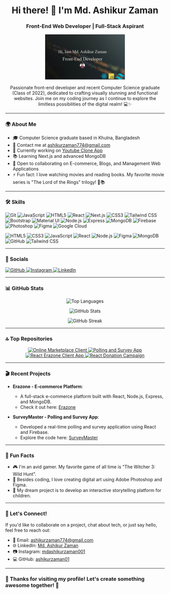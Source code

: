 <h1 align="center">Hi there! 👋 I'm Md. Ashikur Zaman</h1>
<h3 align="center">Front-End Web Developer | Full-Stack Aspirant</h3>

<p align="center">
  <img src="https://github.com/AshikurZaman01/Md.-Ashikur-Zaman/blob/main/Untitled%20design.jpg" alt="Md. Ashikur Zaman" width="50%">
</p>

<p align="center">Passionate front-end developer and recent Computer Science graduate (Class of 2022), dedicated to crafting visually stunning and functional websites. Join me on my coding journey as I continue to explore the limitless possibilities of the digital realm! 💻✨</p>

---

### 🌍 About Me

- 🎓 Computer Science graduate based in Khulna, Bangladesh
- 📧 Contact me at [ashikurzaman774@gmail.com](mailto:ashikurzaman774@gmail.com)
- 🚀 Currently working on [Youtube Clone App](http://https://github.com/AshikurZaman01/Youtube-clone)
- 📚 Learning Next.js and advanced MongoDB
- 👯 Open to collaborating on E-commerce, Blogs, and Management Web Applications
- ⚡ Fun fact: I love watching movies and reading books. My favorite movie series is "The Lord of the Rings" trilogy! 🍿📚

---

### 🛠️ Skills

<p align="left">
  <img src="https://raw.githubusercontent.com/danielcranney/readme-generator/main/public/icons/skills/git-colored.svg" alt="Git" width="36" height="36">
  <img src="https://raw.githubusercontent.com/danielcranney/readme-generator/main/public/icons/skills/javascript-colored.svg" alt="JavaScript" width="36" height="36">
  <img src="https://raw.githubusercontent.com/danielcranney/readme-generator/main/public/icons/skills/html5-colored.svg" alt="HTML5" width="36" height="36">
  <img src="https://raw.githubusercontent.com/danielcranney/readme-generator/main/public/icons/skills/react-colored.svg" alt="React" width="36" height="36">
  <img src="https://raw.githubusercontent.com/danielcranney/readme-generator/main/public/icons/skills/nextjs-colored.svg" alt="Next.js" width="36" height="36">
  <img src="https://raw.githubusercontent.com/danielcranney/readme-generator/main/public/icons/skills/css3-colored.svg" alt="CSS3" width="36" height="36">
  <img src="https://raw.githubusercontent.com/danielcranney/readme-generator/main/public/icons/skills/tailwindcss-colored.svg" alt="Tailwind CSS" width="36" height="36">
  <img src="https://raw.githubusercontent.com/danielcranney/readme-generator/main/public/icons/skills/bootstrap-colored.svg" alt="Bootstrap" width="36" height="36">
  <img src="https://raw.githubusercontent.com/danielcranney/readme-generator/main/public/icons/skills/materialui-colored.svg" alt="Material UI" width="36" height="36">
  <img src="https://raw.githubusercontent.com/danielcranney/readme-generator/main/public/icons/skills/nodejs-colored.svg" alt="Node.js" width="36" height="36">
  <img src="https://raw.githubusercontent.com/danielcranney/readme-generator/main/public/icons/skills/express-colored.svg" alt="Express" width="36" height="36">
  <img src="https://raw.githubusercontent.com/danielcranney/readme-generator/main/public/icons/skills/mongodb-colored.svg" alt="MongoDB" width="36" height="36">
  <img src="https://raw.githubusercontent.com/danielcranney/readme-generator/main/public/icons/skills/firebase-colored.svg" alt="Firebase" width="36" height="36">
  <img src="https://raw.githubusercontent.com/danielcranney/readme-generator/main/public/icons/skills/photoshop-colored.svg" alt="Photoshop" width="36" height="36">
  <img src="https://raw.githubusercontent.com/danielcranney/readme-generator/main/public/icons/skills/figma-colored.svg" alt="Figma" width="36" height="36">
  <img src="https://raw.githubusercontent.com/danielcranney/readme-generator/main/public/icons/skills/googlecloud-colored.svg" alt="Google Cloud" width="36" height="36">
</p>

<p align="left">
  <img src="https://img.shields.io/badge/HTML5-90%25-orange?style=flat-square&logo=html5&logoColor=white" alt="HTML5">
  <img src="https://img.shields.io/badge/CSS3-85%25-blue?style=flat-square&logo=css3&logoColor=white" alt="CSS3">
  <img src="https://img.shields.io/badge/JavaScript-80%25-yellow?style=flat-square&logo=javascript&logoColor=white" alt="JavaScript">
  <img src="https://img.shields.io/badge/React-75%25-blue?style=flat-square&logo=react&logoColor=white" alt="React">
  <img src="https://img.shields.io/badge/Node.js-70%25-green?style=flat-square&logo=node.js&logoColor=white" alt="Node.js">
  <img src="https://img.shields.io/badge/Figma-85%25-purple?style=flat-square&logo=figma&logoColor=white" alt="Figma">
  <img src="https://img.shields.io/badge/MongoDB-80%25-green?style=flat-square&logo=mongodb&logoColor=white" alt="MongoDB">
  <img src="https://img.shields.io/badge/GitHub-90%25-black?style=flat-square&logo=github&logoColor=white" alt="GitHub">
  <img src="https://img.shields.io/badge/Tailwind%20CSS-75%25-blue?style=flat-square&logo=tailwind-css&logoColor=white" alt="Tailwind CSS">
</p>

---

### 🚀 Socials

<p align="left">
  <a href="https://www.github.com/ashikurzaman01" target="_blank">
    <img src="https://raw.githubusercontent.com/danielcranney/readme-generator/main/public/icons/socials/github.svg" alt="GitHub" width="32" height="32">
  </a>
  <a href="http://www.instagram.com/mdashikurzaman001" target="_blank">
    <img src="https://raw.githubusercontent.com/danielcranney/readme-generator/main/public/icons/socials/instagram.svg" alt="Instagram" width="32" height="32">
  </a>
  <a href="https://www.linkedin.com/in/md-ashikur-zaman-351769293" target="_blank">
    <img src="https://raw.githubusercontent.com/danielcranney/readme-generator/main/public/icons/socials/linkedin.svg" alt="LinkedIn" width="32" height="32">
  </a>
</p>

---

### 📊 GitHub Stats

<p align="center">
  <img src="https://github-readme-stats.vercel.app/api/top-langs?username=ashikurzaman01&show_icons=true&locale=en&layout=compact" alt="Top Languages">
</p>

<p align="center">
  <img src="https://github-readme-stats.vercel.app/api?username=ashikurzaman01&show_icons=true&locale=en" alt="GitHub Stats">
</p>

<p align="center">
  <img src="https://github-readme-streak-stats.herokuapp.com/?user=ashikurzaman01&stroke=ec4899&background=312e81&ring=0891b2&fire=0891b2&currStreakNum=ec4899&currStreakLabel=0891b2&sideNums=ec4899&sideLabels=ec4899&dates=ec4899&hide_border=true" alt="GitHub Streak">
</p>

---

### 🔝 Top Repositories

<div align="center">
  <a href="https://github.com/ashikurzaman01/online-marketplace-client">
    <img src="https://github-readme-stats.vercel.app/api/pin/?username=ashikurzaman01&repo=online-marketplace-client&title_color=0891b2&text_color=ec4899&icon_color=0891b2&bg_color=312e81&hide_border=true&locale=en" alt="Online Marketplace Client" width="45%">
  </a>
  <a href="https://github.com/ashikurzaman01/polling_And_survey_app">
    <img src="https://github-readme-stats.vercel.app/api/pin/?username=ashikurzaman01&repo=polling_And_survey_app&title_color=0891b2&text_color=ec4899&icon_color=0891b2&bg_color=312e81&hide_border=true&locale=en" alt="Polling and Survey App" width="45%">
  </a>
</div>

<div align="center">
  <a href="https://github.com/ashikurzaman01/react-erazone-client-app">
    <img src="https://github-readme-stats.vercel.app/api/pin/?username=ashikurzaman01&repo=react-erazone-client-app&title_color=0891b2&text_color=ec4899&icon_color=0891b2&bg_color=312e81&hide_border=true&locale=en" alt="React Erazone Client App" width="45%">
  </a>
  <a href="https://github.com/ashikurzaman01/react-donaton-campaign">
    <img src="https://github-readme-stats.vercel.app/api/pin/?username=ashikurzaman01&repo=react-donaton-campaign&title_color=0891b2&text_color=ec4899&icon_color=0891b2&bg_color=312e81&hide_border=true&locale=en" alt="React Donation Campaign" width="45%">
  </a>
</div>

---

### 🎬 Recent Projects

- **Erazone - E-commerce Platform**:
  - A full-stack e-commerce platform built with React, Node.js, Express, and MongoDB.
  - Check it out here: [Erazone](https://github.com/ashikurzaman01/react-erazone-client-app)

- **SurveyMaster - Polling and Survey App**:
  - Developed a real-time polling and survey application using React and Firebase.
  - Explore the code here: [SurveyMaster](https://github.com/ashikurzaman01/polling_And_survey_app)

---

### 🚀 Fun Facts

- 🎮 I'm an avid gamer. My favorite game of all time is "The Witcher 3: Wild Hunt".
- 🎨 Besides coding, I love creating digital art using Adobe Photoshop and Figma.
- 🌟 My dream project is to develop an interactive storytelling platform for children.

---

### 📝 Let's Connect!

If you'd like to collaborate on a project, chat about tech, or just say hello, feel free to reach out:

- 📧 Email: [ashikurzaman774@gmail.com](mailto:ashikurzaman774@gmail.com)
- 🌐 LinkedIn: [Md. Ashikur Zaman](https://www.linkedin.com/in/md-ashikur-zaman-351769293)
- 📷 Instagram: [mdashikurzaman001](http://www.instagram.com/mdashikurzaman001)
- 💻 GitHub: [ashikurzaman01](https://www.github.com/ashikurzaman01)

---

### 🎉 Thanks for visiting my profile! Let's create something awesome together! 🚀
